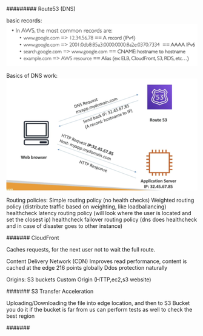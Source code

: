 #########
Route53 (DNS)

basic records:
![](imgs/dns.png)

Basics of DNS work:
![](imgs/basics-dns.png)


Routing policies:
Simple routing policy (no health checks)
Weighted routing policy (distribute traffic based on weighting, like loadballancing) healthcheck
latency routing policy (will look where the user is located and set the closest ip) healthcheck
failover routing policy (dns does healthcheck and in case of disaster goes to other instance)


#######
CloudFront

Caches requests, for the next user not to wait the full route.

Content Delivery Network (CDN)
Improves read performance, content is cached at the edge
216 points globally
Ddos protection naturally 

Origins: 
S3 buckets
Custom Origin (HTTP,ec2,s3 website)

#######
S3 Transfer Acceleration

Uploading/Downloading the file into edge location, and then to S3 Bucket
you do it if the bucket is far from us
can perform tests as well to check the best region

#######





 